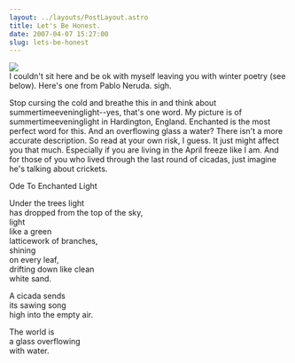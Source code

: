 ```yaml
---
layout: ../layouts/PostLayout.astro
title: Let's Be Honest.
date: 2007-04-07 15:27:00
slug: lets-be-honest
---
```


[![](http://4.bp.blogspot.com/_uemGSKgAPTU/Rhe7KvHURAI/AAAAAAAAAAs/ay2Z_cjh_xo/s200/IMG_0673.JPG)](http://4.bp.blogspot.com/_uemGSKgAPTU/Rhe7KvHURAI/AAAAAAAAAAs/ay2Z_cjh_xo/s1600-h/IMG_0673.JPG)  
I couldn't sit here and be ok with myself leaving you with winter poetry (see below). Here's one from Pablo Neruda. sigh.  
  
Stop cursing the cold and breathe this in and think about summertimeeveninglight--yes, that's one word. My picture is of summertimeeveninglight in Hardington, England. Enchanted is the most perfect word for this. And an overflowing glass a water? There isn't a more accurate description. So read at your own risk, I guess. It just might affect you that much. Especially if you are living in the April freeze like I am. And for those of you who lived through the last round of cicadas, just imagine he's talking about crickets.  
  
Ode To Enchanted Light  
  
Under the trees light  
has dropped from the top of the sky,  
light  
like a green  
latticework of branches,  
shining  
on every leaf,  
drifting down like clean  
white sand.  
  
A cicada sends  
its sawing song  
high into the empty air.  
  
The world is  
a glass overflowing  
with water.